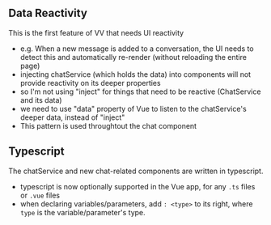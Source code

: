 ## Data Reactivity

This is the first feature of VV that needs UI reactivity

- e.g. When a new message is added to a conversation, the UI needs to detect this and automatically re-render (without reloading the entire page)
- injecting chatService (which holds the data) into components will not provide reactivity on its deeper properties
- so I'm not using "inject" for things that need to be reactive (ChatService and its data)
- we need to use "data" property of Vue to listen to the chatService's deeper data, instead of "inject"
- This pattern is used throughtout the chat component

## Typescript

The chatService and new chat-related components are written in typescript.

- typescript is now optionally supported in the Vue app, for any `.ts` files or `.vue` files
- when declaring variables/parameters, add `: <type>` to its right, where `type` is the variable/parameter's type.
